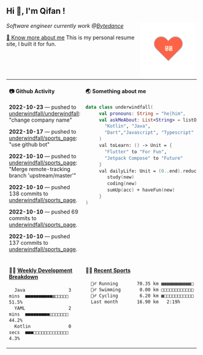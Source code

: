  <h2> Hi 👋, I'm Qifan ! </h2>
 <a href="https://github.com/underwindfall/iBeats"><img align="right" width="150px" src="https://raw.githubusercontent.com/underwindfall/iBeats/main/files/heart.svg"/></a>
 <p><em>Software engineer currently work @<a href="https://www.bytedance.com/en/">Bytedance</a></em></p>
 <p><a href="https://qifanyang.com/resume" target="_blank"> 🔭 Know more about me</a> This is my personal resume site, I built it for fun.</p>
 <table width="960px"><tr><td valign="top" width="50%">

  #### 📷 Github Activity
  <!-- githubActivity starts -->
**2022-10-23** — pushed to [underwindfall/underwindfall](https://api.github.com/repos/underwindfall/underwindfall): "change company name"

**2022-10-17** — pushed to [underwindfall/sports_page](https://api.github.com/repos/underwindfall/sports_page): "use github bot"

**2022-10-10** — pushed to [underwindfall/sports_page](https://api.github.com/repos/underwindfall/sports_page): "Merge remote-tracking branch 'upstream/master'"

**2022-10-10** — pushed 138 commits to [underwindfall/sports_page](https://api.github.com/repos/underwindfall/sports_page).

**2022-10-10** — pushed 69 commits to [underwindfall/sports_page](https://api.github.com/repos/underwindfall/sports_page).

**2022-10-10** — pushed 137 commits to [underwindfall/sports_page](https://api.github.com/repos/underwindfall/sports_page).
  <!-- githubActivity ends -->
  </td><td valign="top" width="50%">

  #### 🌏 Something about me
  <!-- profile starts -->
  ```kotlin
  data class underwindfall(
       val pronouns: String = "he|him",
       val askMeAbout: List<String> = listOf(
         "Kotlin", "Java",
         "Dart","Javascript", "Typescript"
       )
       val toLearn: () -> Unit = {
         "Flutter" to "For Fun",
         "Jetpack Compose" to "Future"
       }
       val dailyLife: Unit = (0..end).reduce { acc, new ->
          study(new)
          coding(new)
          sumUp(acc) + haveFun(new)
       }
  )
  ```
  <!-- profile ends -->
  </td></tr><tr><td valign="top" width="50%">
  
  #### 🏊‍♂️ <a href="https://gist.github.com/underwindfall/377ee88ba1fabd1e93516e48ca9c61eb" target="_blank">Weekly Development Breakdown</a>
   <!-- codeTime starts -->
   ```text
     Java                3 mins  ■■■■■■■■■■▥□□□□□  51.5%
     YAML                2 mins  ■■■■■■■■■◱□□□□□□  44.2%
     Kotlin              0 secs  ■■■□□□□□□□□□□□□□   4.3%
   ```
   <!-- codeTime starts -->
   </td>
   <td valign="top" width="50%">

   #### 🤾‍♂️ <a href="https://gist.github.com/underwindfall/76198d6f6918f9f94d022c8ad881f98b" target="_blank">Recent Sports</a>

   <!-- Sports starts -->
   ```text
     ‍🏃‍♂️ Running       70.35 km ▩▩▩▩▩▩▩▩▩▩▩□  5.57/h
     🏊‍♂️ Swimming       0.00 km □□□□□□□□□□□□  0.00/h
     🚴‍♂️ Cycling        6.20 km ▩□□□□□□□□□□□ 15.41/h
     Last month       16.90 km   2:19h
   ```
   <!-- Sports ends -->
   </td></tr></table>